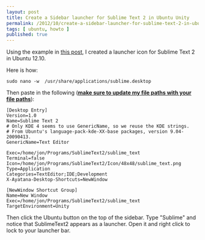 ```yaml
---
layout: post
title: Create a Sidebar launcher for Sublime Text 2 in Ubuntu Unity 
permalink: /2012/10/create-a-sidebar-launcher-for-sublime-text-2-in-ubuntu-unity/index.html
tags: [ ubuntu, howto ]
published: true
---
```


Using the example in <a href="http://www.technoreply.com/how-to-install-sublime-text-2-on-ubuntu-12-04-unity/">this post</a>, I created a launcher icon for Sublime Text 2 in Ubuntu 12.10.

Here is how:

    sudo nano -w  /usr/share/applications/sublime.desktop

Then paste in the following (<span style="text-decoration: underline;"><strong>make sure to update my file paths with your file paths</strong></span>):

	[Desktop Entry]
	Version=1.0
	Name=Sublime Text 2
	# Only KDE 4 seems to use GenericName, so we reuse the KDE strings.
	# From Ubuntu's language-pack-kde-XX-base packages, version 9.04-20090413.
	GenericName=Text Editor

	Exec=/home/jon/Programs/SublimeText2/sublime_text
	Terminal=false
	Icon=/home/jon/Programs/SublimeText2/Icon/48x48/sublime_text.png
	Type=Application
	Categories=TextEditor;IDE;Development
	X-Ayatana-Desktop-Shortcuts=NewWindow

	[NewWindow Shortcut Group]
	Name=New Window
	Exec=/home/jon/Programs/SublimeText2/sublime_text
	TargetEnvironment=Unity
	
Then click the Ubuntu button on the top of the sidebar. Type "Sublime" and notice that SublimeText2 appears as a launcher. Open it and right click to lock to your launcher bar.
